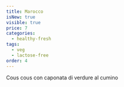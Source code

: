 ```yaml
---
title: Marocco
isNew: true
visible: true
price: 7
categories:
  - healthy-fresh
tags:
  - veg
  - lactose-free
order: 4
---
```


Cous cous con caponata di verdure al cumino
